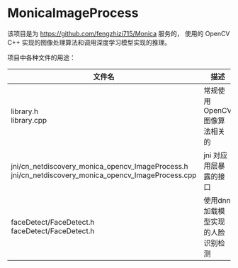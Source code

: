 # MonicaImageProcess

该项目是为 https://github.com/fengzhizi715/Monica 服务的，
使用的 OpenCV C++ 实现的图像处理算法和调用深度学习模型实现的推理。


项目中各种文件的用途：

| 文件名                                                                                                      | 描述                  |
|----------------------------------------------------------------------------------------------------------|---------------------|
| library.h </br>library.cpp                                                                               | 常规使用 OpenCV 图像算法相关的 |
| jni/cn_netdiscovery_monica_opencv_ImageProcess.h </br>jni/cn_netdiscovery_monica_opencv_ImageProcess.cpp | jni 对应用层暴露的接口       |
| faceDetect/FaceDetect.h </br>faceDetect/FaceDetect.h                                                     | 使用dnn加载模型实现的人脸识别检测  |